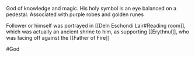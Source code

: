 God of knowledge and magic.  His holy symbol is an eye balanced on a pedestal.  Associated with purple robes and golden runes

Follower or himself was portrayed in [[Deln Eschondi Lair#Reading room]], which was actually an ancient shrine to him, as supporting [[Erythnul]], who was facing off against the [[Father of Fire]]

#God